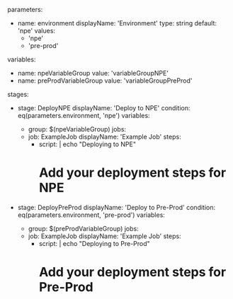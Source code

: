 parameters:
- name: environment
  displayName: 'Environment'
  type: string
  default: 'npe'
  values:
    - 'npe'
    - 'pre-prod'

variables:
- name: npeVariableGroup
  value: 'variableGroupNPE'
- name: preProdVariableGroup
  value: 'variableGroupPreProd'

stages:
- stage: DeployNPE
  displayName: 'Deploy to NPE'
  condition: eq(parameters.environment, 'npe')
  variables:
    - group: $(npeVariableGroup)
  jobs:
  - job: ExampleJob
    displayName: 'Example Job'
    steps:
    - script: |
        echo "Deploying to NPE"
        # Add your deployment steps for NPE

- stage: DeployPreProd
  displayName: 'Deploy to Pre-Prod'
  condition: eq(parameters.environment, 'pre-prod')
  variables:
    - group: $(preProdVariableGroup)
  jobs:
  - job: ExampleJob
    displayName: 'Example Job'
    steps:
    - script: |
        echo "Deploying to Pre-Prod"
        # Add your deployment steps for Pre-Prod
